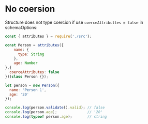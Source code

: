 # No coersion

Structure does not type coercion if use `coerceAttributtes = false` in schemaOptions:

```js
const { attributes } = require('./src');

const Person = attributes({
    name: {
      type: String
    },
    age: Number
},{
  coerceAttributes: false
})(class Person {});

let person = new Person({
  name: 'Person 1',
  age: '20'
});

console.log(person.validate().valid); // false
console.log(person.age);              // '20'
console.log(typeof person.age);       // string
```